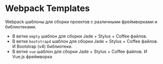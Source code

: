 # Webpack Templates

Webpack шаблоны для сборки проектов с различными фреймворками и библиотеками.

- В ветке `empty` шаблон для сборки Jade + Stylus + Coffee файлов.
- В ветке `bootstrap4` шаблон для сборки Jade + Stylus + Coffee файлов. И Bootstrap (v4) библиотеки.
- В ветке `vue` шаблон для сборки Jade + Stylus + Coffee файлов. И Vue.js фреймворка
